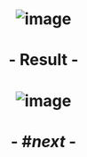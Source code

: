 # <p align="center"> ![image](https://github.com/ChrstphrChevalier/42Cursus/assets/146819291/487c2433-6788-41ad-b998-9d45bb8fd0fd) </p>

# <p align="center"> - Result - </p>

# <p align="center"> ![image](https://github.com/user-attachments/assets/9986e4ed-feda-4b8a-8dd8-97b1dadae012) </p>

# <p align="center"> - #*next* - </p>
